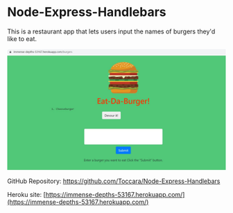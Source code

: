 # Node-Express-Handlebars

This is a restaurant app that lets users input the names of burgers they'd like to eat.

![1610073759834.jpeg](./1610073759834.jpeg)



GitHub Repository: https://github.com/Toccara/Node-Express-Handlebars

Heroku site: [https://immense-depths-53167.herokuapp.com/](https://immense-depths-53167.herokuapp.com/)
